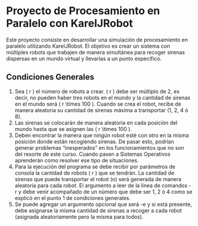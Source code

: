 # Proyecto de Procesamiento en Paralelo con KarelJRobot

Este proyecto consiste en desarrollar una simulación de procesamiento en paralelo utilizando KarelJRobot. El objetivo es crear un sistema con múltiples robots que trabajen de manera simultánea para recoger sirenas dispersas en un mundo virtual y llevarlas a un punto específico.

## Condiciones Generales

1. Sea \( r \) el número de robots a crear. \( r \) debe ser múltiplo de 2, es decir, no pueden haber tres robots en el mundo y la cantidad de sirenas en el mundo será \( r \times 100 \). Cuando se crea el robot, recibe de manera aleatoria su cantidad de sirenas máxima a transportar (1, 2, 4 ó 8).
2. Las sirenas se colocarán de manera aleatoria en cada posición del mundo hasta que se asignen las \( r \times 100 \).
3. Deben encontrar la manera que ningún robot esté con otro en la misma posición donde están recogiendo sirenas. De pasar esto, podrían generar problemas “inesperados” en los funcionamientos que no son del resorte de este curso. Cuando pasen a Sistemas Operativos aprenderán como resolver ese tipo de situaciones.
4. Para la ejecución del programa se debe recibir por parámetros de consola la cantidad de robots \( r \) que se tendrán. La cantidad de sirenas que puede transportar el robot (n) será generada de manera aleatoria para cada robot. El argumento a leer de la línea de comandos -r y debe venir acompañado de un número que debe ser 1, 2 ó 4 como se explicó en el punto 1 de condiciones generales.
5. Se puede agregar un argumento opcional que será -e y si está presente, debe asignarse la misma cantidad de sirenas a recoger a cada robot (asignada aleatoriamente pero la misma para todos).
